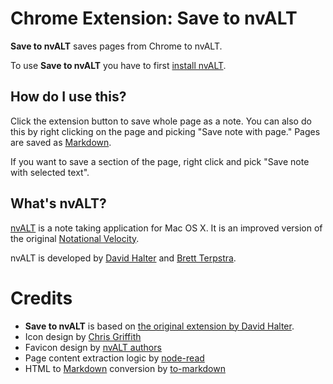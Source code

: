 # Chrome Extension: Save to nvALT

**Save to nvALT** saves pages from Chrome to nvALT.

To use **Save to nvALT** you have to first [install nvALT][nvALT download].

## How do I use this?

Click the extension button to save whole page as a note. You can also
do this by right clicking on the page and picking "Save note with page."
Pages are saved as [Markdown][markdown].

If you want to save a section of the page, right click and pick "Save note with
selected text".

## What's nvALT?

[nvALT][nvalt] is a note taking application for Mac OS X.  It is an improved
version of the original [Notational Velocity][nv].

nvALT is developed by [David Halter][david] and [Brett Terpstra][brett].

# Credits

* **Save to nvALT** is based on [the original extension by David Halter][orig].
* Icon design by [Chris Griffith][chris]
* Favicon design by [nvALT authors][nvalt]
* Page content extraction logic by [node-read][] 
* HTML to [Markdown][markdown] conversion by [to-markdown][]

[orig]: http://elasticthreads.tumblr.com/post/8212672178/nvit-chrome-and-safari-extensions-for-nvalt
[icon]: https://dribbble.com/shots/1958394-nvALT-Icon
[chris]: http://chrisgriffith.co/
[david]: http://elasticthreads.tumblr.com/
[nvalt]: http://brettterpstra.com/projects/nvalt/
[brett]: http://brettterpstra.com/
[nv]: http://notational.net/
[markdown]: http://commonmark.org/help/
[nvALT download]: http://brettterpstra.com/projects/nvalt/#dl
[to-markdown]: https://github.com/domchristie/to-markdown
[node-read]: https://github.com/bndr/node-read

